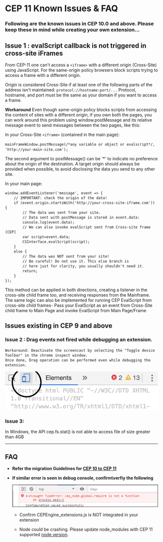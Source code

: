 CEP 11 Known Issues & FAQ
====================

### Following are the known issues in CEP 10.0 and above. Please keep these in mind while creating your own extension...

## Issue 1 : evalScript callback is not triggered in cross-site iFrames

From CEP-11 one can't access a `<iframe>` with a different origin (Cross-Site) using JavaScript. For the same-origin policy browsers block scripts trying to access a frame with a different origin.

Origin is considered Cross-Site if at least one of the following parts of the address isn't maintained:
`protocol://hostname:port/...`
Protocol, hostname, and port must be the same as your domain if you want to access a frame.

**Workaround**
Even though same-origin policy blocks scripts from accessing the content of sites with a different origin, if you own both the pages, you can work around this problem using window.postMessage and its relative message event to send messages between the two pages, like this:

In your Cross-Site `<iframe>` (contained in the main page):

`mainFrameWindow.postMessage(/*any variable or object or evalscript*/, 'http://your-main-site.com');`

The second argument to postMessage() can be '*' to indicate no preference about the origin of the destination. A target origin should always be provided when possible, to avoid disclosing the data you send to any other site.

In your main page:

```
window.addEventListener('message', event => {
    // IMPORTANT: check the origin of the data! 
    if (event.origin.startsWith('http://your-cross-site-iframe.com')) { 
        // The data was sent from your site.
        // Data sent with postMessage is stored in event.data:
        console.log(event.data); 
        // We can also invoke evalScript sent from Cross-site frame [CEP]
        var script=event.data;
        CSInterface.evalScript(script);
    } 
    else {
        // The data was NOT sent from your site! 
        // Be careful! Do not use it. This else branch is
        // here just for clarity, you usually shouldn't need it.
        return; 
    } 
}); 
```

This method can be applied in both directions, creating a listener in the cross-site child frame too, and receiving responses from the Mainframe. The same logic can also be implemented for running CEP EvalScript from cross-site child frames- Pass your EvalScript as an event from Cross-Site child frame to Main Page and invoke EvalScript from Main Page/Frame
  
  


## Issues existing in CEP 9 and above  

### Issue 2 : Drag events not fired while debugging an extension. 
    
    Workaround: Deactivate the screencast by selecting the "Toggle device Toolbar" in the chrome inspect window. 
    Once done, Drag operation can be performed even while debugging the extension. 
  ![Toggle device Toolbar](./images/issues/dragDebug.png)
    
### Issue 3: 
In Windows, the API cep.fs.stat() is not able to access file of size greater than 4GB 


---

## FAQ 

*  **Refer the migration Guidelines for [CEP 10 to CEP 11](./CEP%2011.1%20HTML%20Extension%20Cookbook.md#migration-from-cep-10-to-cep-11)**

*  **If similar error is seen in debug console, confirm\verfiy the following**

    ![require not function](./images/issues/requireNotFunction.png)

    * Confirm CEPEngine_extensions.js is NOT integrated in your extension

    * Node could be crashing. Please update node_modules with CEP 11 supported [node version](./CEP%2011.1%20HTML%20Extension%20Cookbook.md#chromium-embedded-framework-cef). 

